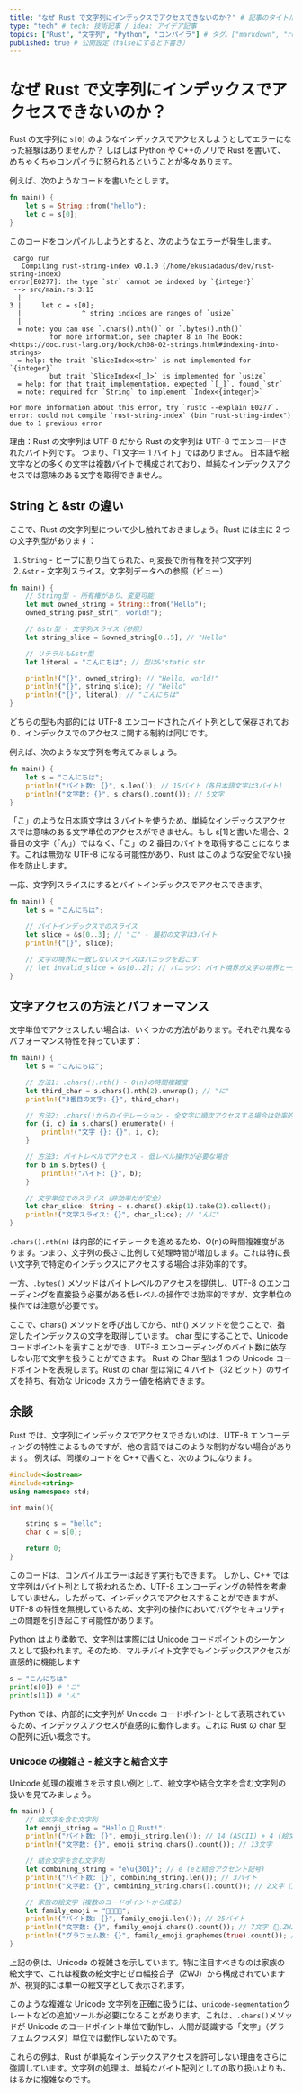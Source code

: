 ```yaml
---
title: "なぜ Rust で文字列にインデックスでアクセスできないのか？" # 記事のタイトル
type: "tech" # tech: 技術記事 / idea: アイデア記事
topics: ["Rust", "文字列", "Python", "コンパイラ"] # タグ。["markdown", "rust", "aws"]のように指定する
published: true # 公開設定（falseにすると下書き）
---
```


# なぜ Rust で文字列にインデックスでアクセスできないのか？

Rust の文字列に `s[0]` のようなインデックスでアクセスしようとしてエラーになった経験はありませんか？
しばしば Python や C++のノリで Rust を書いて、めちゃくちゃコンパイラに怒られるということが多々あります。

例えば、次のようなコードを書いたとします。

```Rust
fn main() {
    let s = String::from("hello");
    let c = s[0];
}
```

このコードをコンパイルしようとすると、次のようなエラーが発生します。

```shell
 cargo run
   Compiling rust-string-index v0.1.0 (/home/ekusiadadus/dev/rust-string-index)
error[E0277]: the type `str` cannot be indexed by `{integer}`
 --> src/main.rs:3:15
  |
3 |     let c = s[0];
  |               ^ string indices are ranges of `usize`
  |
  = note: you can use `.chars().nth()` or `.bytes().nth()`
          for more information, see chapter 8 in The Book: <https://doc.rust-lang.org/book/ch08-02-strings.html#indexing-into-strings>
  = help: the trait `SliceIndex<str>` is not implemented for `{integer}`
          but trait `SliceIndex<[_]>` is implemented for `usize`
  = help: for that trait implementation, expected `[_]`, found `str`
  = note: required for `String` to implement `Index<{integer}>`

For more information about this error, try `rustc --explain E0277`.
error: could not compile `rust-string-index` (bin "rust-string-index") due to 1 previous error
```

理由：Rust の文字列は UTF-8 だから
Rust の文字列は UTF-8 でエンコードされたバイト列です。
つまり、「1 文字＝ 1 バイト」ではありません。
日本語や絵文字などの多くの文字は複数バイトで構成されており、単純なインデックスアクセスでは意味のある文字を取得できません。

## String と &str の違い

ここで、Rust の文字列型について少し触れておきましょう。Rust には主に 2 つの文字列型があります：

1. `String` - ヒープに割り当てられた、可変長で所有権を持つ文字列
2. `&str` - 文字列スライス。文字列データへの参照（ビュー）

```Rust
fn main() {
    // String型 - 所有権があり、変更可能
    let mut owned_string = String::from("Hello");
    owned_string.push_str(", world!");

    // &str型 - 文字列スライス（参照）
    let string_slice = &owned_string[0..5]; // "Hello"

    // リテラルも&str型
    let literal = "こんにちは"; // 型は&'static str

    println!("{}", owned_string); // "Hello, world!"
    println!("{}", string_slice); // "Hello"
    println!("{}", literal); // "こんにちは"
}
```

どちらの型も内部的には UTF-8 エンコードされたバイト列として保存されており、インデックスでのアクセスに関する制約は同じです。

例えば、次のような文字列を考えてみましょう。

```Rust
fn main() {
    let s = "こんにちは";
    println!("バイト数: {}", s.len()); // 15バイト（各日本語文字は3バイト）
    println!("文字数: {}", s.chars().count()); // 5文字
}
```

「こ」のような日本語文字は 3 バイトを使うため、単純なインデックスアクセスでは意味のある文字単位のアクセスができません。もし s[1]と書いた場合、2 番目の文字（「ん」）ではなく、「こ」の 2 番目のバイトを取得することになります。これは無効な UTF-8 になる可能性があり、Rust はこのような安全でない操作を防止します。

一応、文字列スライスにするとバイトインデックスでアクセスできます。

```Rust
fn main() {
    let s = "こんにちは";

    // バイトインデックスでのスライス
    let slice = &s[0..3]; // "こ" - 最初の文字は3バイト
    println!("{}", slice);

    // 文字の境界に一致しないスライスはパニックを起こす
    // let invalid_slice = &s[0..2]; // パニック: バイト境界が文字の境界と一致しない
}
```

## 文字アクセスの方法とパフォーマンス

文字単位でアクセスしたい場合は、いくつかの方法があります。それぞれ異なるパフォーマンス特性を持っています：

```Rust
fn main() {
    let s = "こんにちは";

    // 方法1: .chars().nth() - O(n)の時間複雑度
    let third_char = s.chars().nth(2).unwrap(); // "に"
    println!("3番目の文字: {}", third_char);

    // 方法2: .chars()からのイテレーション - 全文字に順次アクセスする場合は効率的
    for (i, c) in s.chars().enumerate() {
        println!("文字 {}: {}", i, c);
    }

    // 方法3: バイトレベルでアクセス - 低レベル操作が必要な場合
    for b in s.bytes() {
        println!("バイト: {}", b);
    }

    // 文字単位でのスライス（非効率だが安全）
    let char_slice: String = s.chars().skip(1).take(2).collect();
    println!("文字スライス: {}", char_slice); // "んに"
}
```

`.chars().nth(n)` は内部的にイテレータを進めるため、O(n)の時間複雑度があります。つまり、文字列の長さに比例して処理時間が増加します。これは特に長い文字列で特定のインデックスにアクセスする場合は非効率的です。

一方、`.bytes()` メソッドはバイトレベルのアクセスを提供し、UTF-8 のエンコーディングを直接扱う必要がある低レベルの操作では効率的ですが、文字単位の操作では注意が必要です。

ここで、chars() メソッドを呼び出してから、nth() メソッドを使うことで、指定したインデックスの文字を取得しています。
char 型にすることで、Unicode コードポイントを表すことができ、UTF-8 エンコーディングのバイト数に依存しない形で文字を扱うことができます。
Rust の Char 型は 1 つの Unicode コードポイントを表現します。Rust の char 型は常に 4 バイト（32 ビット）のサイズを持ち、有効な Unicode スカラー値を格納できます。

## 余談

Rust では、文字列にインデックスでアクセスできないのは、UTF-8 エンコーディングの特性によるものですが、他の言語ではこのような制約がない場合があります。
例えば、同様のコードを C++で書くと、次のようになります。

```C++
#include<iostream>
#include<string>
using namespace std;

int main(){

    string s = "hello";
    char c = s[0];

    return 0;
}
```

このコードは、コンパイルエラーは起きず実行もできます。
しかし、C++ では文字列はバイト列として扱われるため、UTF-8 エンコーディングの特性を考慮していません。したがって、インデックスでアクセスすることができますが、UTF-8 の特性を無視しているため、文字列の操作においてバグやセキュリティ上の問題を引き起こす可能性があります。

Python はより柔軟で、文字列は実際には Unicode コードポイントのシーケンスとして扱われます。そのため、マルチバイト文字でもインデックスアクセスが直感的に機能します

```Python
s = "こんにちは"
print(s[0]) # "こ"
print(s[1]) # "ん"
```

Python では、内部的に文字列が Unicode コードポイントとして表現されているため、インデックスアクセスが直感的に動作します。これは Rust の char 型の配列に近い概念です。

### Unicode の複雑さ - 絵文字と結合文字

Unicode 処理の複雑さを示す良い例として、絵文字や結合文字を含む文字列の扱いを見てみましょう。

```Rust
fn main() {
    // 絵文字を含む文字列
    let emoji_string = "Hello 🦀 Rust!";
    println!("バイト数: {}", emoji_string.len()); // 14 (ASCII) + 4 (絵文字) + 6 (ASCII) = 24バイト
    println!("文字数: {}", emoji_string.chars().count()); // 13文字

    // 結合文字を含む文字列
    let combining_string = "e\u{301}"; // é (eと結合アクセント記号)
    println!("バイト数: {}", combining_string.len()); // 3バイト
    println!("文字数: {}", combining_string.chars().count()); // 2文字（見た目は1文字）

    // 家族の絵文字（複数のコードポイントから成る）
    let family_emoji = "👨‍👩‍👧‍👦";
    println!("バイト数: {}", family_emoji.len()); // 25バイト
    println!("文字数: {}", family_emoji.chars().count()); // 7文字（👨,ZWJ,👩,ZWJ,👧,ZWJ,👦）
    println!("グラフェム数: {}", family_emoji.graphemes(true).count()); // unicode-segmentation クレートを使用すると1と数えられる
}
```

上記の例は、Unicode の複雑さを示しています。特に注目すべきなのは家族の絵文字で、これは複数の絵文字とゼロ幅接合子（ZWJ）から構成されていますが、視覚的には単一の絵文字として表示されます。

このような複雑な Unicode 文字列を正確に扱うには、`unicode-segmentation`クレートなどの追加ツールが必要になることがあります。これは、`.chars()`メソッドが Unicode のコードポイント単位で動作し、人間が認識する「文字」（グラフェムクラスタ）単位では動作しないためです。

これらの例は、Rust が単純なインデックスアクセスを許可しない理由をさらに強調しています。文字列の処理は、単純なバイト配列としての取り扱いよりも、はるかに複雑なのです。
